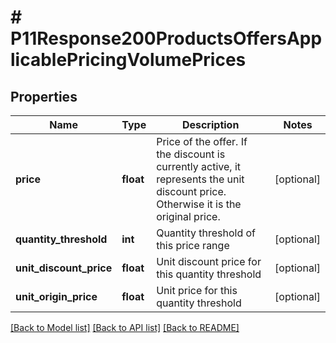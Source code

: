 # # P11Response200ProductsOffersApplicablePricingVolumePrices

## Properties

Name | Type | Description | Notes
------------ | ------------- | ------------- | -------------
**price** | **float** | Price of the offer.  If the discount is currently active, it represents the unit discount price. Otherwise it is the original price. | [optional]
**quantity_threshold** | **int** | Quantity threshold of this price range | [optional]
**unit_discount_price** | **float** | Unit discount price for this quantity threshold | [optional]
**unit_origin_price** | **float** | Unit price for this quantity threshold | [optional]

[[Back to Model list]](../../README.md#models) [[Back to API list]](../../README.md#endpoints) [[Back to README]](../../README.md)
